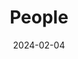 ---
title: People
date: 2024-02-04

type: landing

sections:
  - block: people
    content:
      title: Meet the Team
      # Choose which groups/teams of users to display.
      #   Edit `user_groups` in each user's profile to add them to one or more of these groups.
      user_groups:
          - Principal Investigators
          - Researchers
          - PhD Students
          - Masters Students
          - Undergraduate Students
          - Capstone Advisees
          - Administration
          - Visitors
          - Alumni
          - Collaborators
          - Co-authors

      sort_by: Params.last_name
      sort_ascending: true
    design:
      show_interests: false
      show_role: true
      show_social: true
---